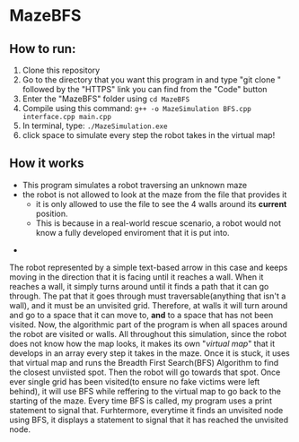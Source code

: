 # MazeBFS

## How to run:

1. Clone this repository 
2. Go to the directory that you want this program in and type "git clone " followed by the "HTTPS" link you can find from the "Code" button
3. Enter the "MazeBFS" folder using ```cd MazeBFS```
4. Compile using this command: ```g++ -o MazeSimulation BFS.cpp interface.cpp main.cpp```
5. In terminal, type: ```./MazeSimulation.exe```
6. click space to simulate every step the robot takes in the virtual map!

## How it works

* This program simulates a robot traversing an unknown maze 
* the robot is not allowed to look at the maze from the file that provides it
  - it is only allowed to use the file to see the 4 walls around its **current** position. 
  - This is because in a real-world rescue scenario, a robot would not know a fully developed enviroment that it is put into. 
- 
The robot represented by a simple text-based arrow in this case and keeps moving in the direction that it is facing until it reaches a wall. When it reaches a wall, it simply turns around until it finds a path that it can go through. The pat that it goes through must traversable(anything that isn't a wall), and it must be an unvisited grid. Therefore, at walls it will turn around and go to a space that it can move to, **and** to a space that has not been visited. Now, the algorithmic part of the program is when all spaces around the robot are visited or walls. All throughout this simulation, since the robot does not know how the map looks, it makes its own "_virtual map_" that it develops in an array every step it takes in the maze. Once it is stuck, it uses that virtual map and runs the Breadth First Search(BFS) Algorithm to find the closest unviisted spot. Then the robot will go towards that spot. Once ever single grid has been visited(to ensure no fake victims were left behind), it will use BFS while reffering to the virtual map to go back to the starting of the maze.
Every time BFS is called, my program uses a print statement to signal that.
Furhtermore, everytime it finds an unvisited node using BFS, it displays a statement to signal that it has reached the unvisited node.
